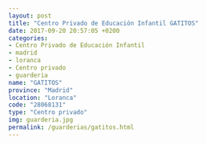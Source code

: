 ```yaml
---
layout: post
title: "Centro Privado de Educación Infantil GATITOS"
date: 2017-09-20 20:57:05 +0200
categories:
- Centro Privado de Educación Infantil
- madrid
- loranca
- Centro privado
- guarderia
name: "GATITOS"
province: "Madrid"
location: "Loranca"
code: "28068131"
type: "Centro privado"
img: guarderia.jpg
permalink: /guarderias/gatitos.html
---
```

